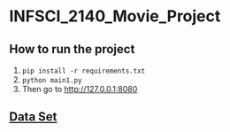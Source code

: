 # INFSCI_2140_Movie_Project

## How to run the project
1. `pip install -r requirements.txt` </br>
2. `python main1.py` </br>
3. Then go to http://127.0.0.1:8080




## [Data Set](https://www.kaggle.com/jrobischon/wikipedia-movie-plots)
